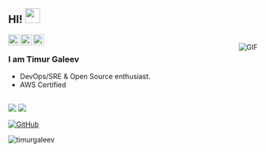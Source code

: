 ## HI! <img src="https://raw.githubusercontent.com/iampavangandhi/iampavangandhi/master/gifs/Hi.gif" width="30px"></h2>


<a href="https://www.linkedin.com/in/timur-galeev/">
  <img align="left" alt="Timur's Linkdein" width="22px" src="https://cdn.jsdelivr.net/npm/simple-icons@v3/icons/linkedin.svg" />
</a>
<a href="https://github.com/timurgaleev">
  <img align="left" alt="Timur's Github" width="22px" src="https://cdn.jsdelivr.net/npm/simple-icons@v3/icons/github.svg" />
</a>
<a href="https://t.me/GaleevTimur">
  <img align="left" alt="Timur's Telegram" width="22px" src="https://cdn.jsdelivr.net/npm/simple-icons@v3/icons/telegram.svg" />
</a>
<br />
<img align="right" alt="GIF" src="https://media.giphy.com/media/13HgwGsXF0aiGY/giphy.gif" />

### I am Timur Galeev
- DevOps/SRE & Open Source enthusiast.
- AWS Certified
## 

<p align="center"> 

[![](https://img.shields.io/github/followers/timurgaleev.svg?label=GitHub&style=social)](https://github.com/timurgaleev)
[![](https://img.shields.io/badge/Gmail-ashrafkm010%40gmail.com-red)](mailto:ashrafkm010@gmail.com)

<a href="https://github.com/timurgaleev"><img src="https://img.shields.io/github/followers/timurgaleev.svg?label=GitHub&style=social" alt="GitHub"></a> <p align="left"> <img src="https://komarev.com/ghpvc/?username=timurgaleev" alt="timurgaleev" /> </p>
